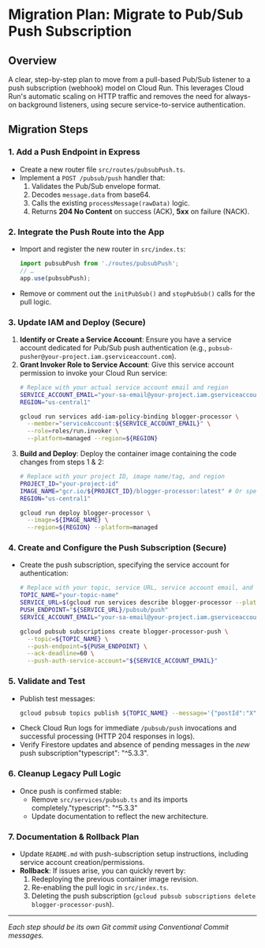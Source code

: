 # Migration Plan: Migrate to Pub/Sub Push Subscription

## Overview
A clear, step-by-step plan to move from a pull-based Pub/Sub listener to a push subscription (webhook) model on Cloud Run. This leverages Cloud Run's automatic scaling on HTTP traffic and removes the need for always-on background listeners, using secure service-to-service authentication.

## Migration Steps

### 1. Add a Push Endpoint in Express
- Create a new router file `src/routes/pubsubPush.ts`.
- Implement a `POST /pubsub/push` handler that:
  1. Validates the Pub/Sub envelope format.
  2. Decodes `message.data` from base64.
  3. Calls the existing `processMessage(rawData)` logic.
  4. Returns **204 No Content** on success (ACK), **5xx** on failure (NACK).

### 2. Integrate the Push Route into the App
- Import and register the new router in `src/index.ts`:
  ```ts
  import pubsubPush from './routes/pubsubPush';
  // …
  app.use(pubsubPush);
  ```
- Remove or comment out the `initPubSub()` and `stopPubSub()` calls for the pull logic.

### 3. Update IAM and Deploy (Secure)
1.  **Identify or Create a Service Account**: Ensure you have a service account dedicated for Pub/Sub push authentication (e.g., `pubsub-pusher@your-project.iam.gserviceaccount.com`).
2.  **Grant Invoker Role to Service Account**: Give this service account permission to invoke your Cloud Run service:
    ```bash
    # Replace with your actual service account email and region
    SERVICE_ACCOUNT_EMAIL="your-sa-email@your-project.iam.gserviceaccount.com"
    REGION="us-central1"

    gcloud run services add-iam-policy-binding blogger-processor \
      --member="serviceAccount:${SERVICE_ACCOUNT_EMAIL}" \
      --role=roles/run.invoker \
      --platform=managed --region=${REGION}
    ```
3.  **Build and Deploy**: Deploy the container image containing the code changes from steps 1 & 2:
    ```bash
    # Replace with your project ID, image name/tag, and region
    PROJECT_ID="your-project-id"
    IMAGE_NAME="gcr.io/${PROJECT_ID}/blogger-processor:latest" # Or specific tag
    REGION="us-central1"

    gcloud run deploy blogger-processor \
      --image=${IMAGE_NAME} \
      --region=${REGION} --platform=managed
    ```

### 4. Create and Configure the Push Subscription (Secure)
- Create the push subscription, specifying the service account for authentication:
  ```bash
  # Replace with your topic, service URL, service account email, and region
  TOPIC_NAME="your-topic-name"
  SERVICE_URL=$(gcloud run services describe blogger-processor --platform=managed --region=${REGION} --format='value(status.url)')
  PUSH_ENDPOINT="${SERVICE_URL}/pubsub/push"
  SERVICE_ACCOUNT_EMAIL="your-sa-email@your-project.iam.gserviceaccount.com"

  gcloud pubsub subscriptions create blogger-processor-push \
    --topic=${TOPIC_NAME} \
    --push-endpoint=${PUSH_ENDPOINT} \
    --ack-deadline=60 \
    --push-auth-service-account="${SERVICE_ACCOUNT_EMAIL}"
  ```

### 5. Validate and Test
- Publish test messages:
  ```bash
  gcloud pubsub topics publish ${TOPIC_NAME} --message='{"postId":"X","action":"created","data":{...}}'
  ```
- Check Cloud Run logs for immediate `/pubsub/push` invocations and successful processing (HTTP 204 responses in logs).
- Verify Firestore updates and absence of pending messages in the *new* push subscription"typescript": "^5.3.3".

### 6. Cleanup Legacy Pull Logic
- Once push is confirmed stable:
  - Remove `src/services/pubsub.ts` and its imports completely."typescript": "^5.3.3"
  - Update documentation to reflect the new architecture.

### 7. Documentation & Rollback Plan
- Update `README.md` with push-subscription setup instructions, including service account creation/permissions.
- **Rollback**: If issues arise, you can quickly revert by:
  1. Redeploying the previous container image revision.
  2. Re-enabling the pull logic in `src/index.ts`.
  3. Deleting the push subscription (`gcloud pubsub subscriptions delete blogger-processor-push`).

---
*Each step should be its own Git commit using Conventional Commit messages.* 